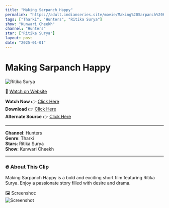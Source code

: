 ```yaml
---
title: "Making Sarpanch Happy"
permalink: "https://adult.indianseries.site/movie/Making%20Sarpanch%20Happy"
tags: ["Tharki", "Hunters", "Ritika Surya"]
show: "Kunwari Cheekh"
channel: "Hunters"
star: ["Ritika Surya"]
layout: post
date: "2025-01-01"
---
```


# Making Sarpanch Happy

![Ritika Surya](https://shorts.desisins.com/wp-content/uploads/2024/07/Rikita-Surya-Kunwari-Cheekh-Hunters-DesiSins.com_.jpg)

🔗 [Watch on Website](https://adult.indianseries.site/movie/Making%20Sarpanch%20Happy)

**Watch Now** 👉 [Click Here](https://adult.indianseries.site/movie/Making%20Sarpanch%20Happy)  
**Download** 👉 [Click Here](https://adult.indianseries.site/movie/Making%20Sarpanch%20Happy)  
**Alternate Source** 👉 [Click Here](https://adult.indianseries.site/movie/Making%20Sarpanch%20Happy)

---

**Channel**: Hunters  
**Genre**: Tharki  
**Stars**: Ritika Surya  
**Show**: Kunwari Cheekh

---

### 🔥 About This Clip

Making Sarpanch Happy is a bold and exciting short film featuring Ritika Surya. Enjoy a passionate story filled with desire and drama.
 
🖼️ Screenshot:  
![Screenshot](https://shorts.desisins.com/wp-content/uploads/2024/07/Rikita-Surya-Kunwari-Cheekh-Hunters-DesiSins.com_.jpg)
